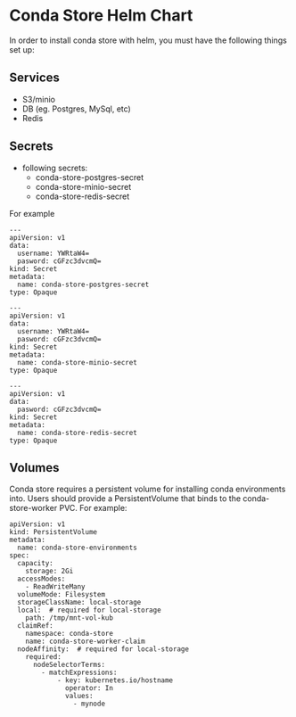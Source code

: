 # Conda Store Helm Chart

In order to install conda store with helm, you must
have the following things set up:

## Services
* S3/minio
* DB (eg. Postgres, MySql, etc)
* Redis

## Secrets
* following secrets:
    * conda-store-postgres-secret
    * conda-store-minio-secret
    * conda-store-redis-secret

For example
```
---
apiVersion: v1
data:
  username: YWRtaW4=
  pasword: cGFzc3dvcmQ=
kind: Secret
metadata:
  name: conda-store-postgres-secret
type: Opaque

---
apiVersion: v1
data:
  username: YWRtaW4=
  pasword: cGFzc3dvcmQ=
kind: Secret
metadata:
  name: conda-store-minio-secret
type: Opaque

---
apiVersion: v1
data:
  pasword: cGFzc3dvcmQ=
kind: Secret
metadata:
  name: conda-store-redis-secret
type: Opaque
```

## Volumes

Conda store requires a persistent volume for installing conda environments into. Users should provide a PersistentVolume that binds to the conda-store-worker PVC. For example:

```
apiVersion: v1
kind: PersistentVolume
metadata:
  name: conda-store-environments
spec:
  capacity:
    storage: 2Gi
  accessModes:
    - ReadWriteMany
  volumeMode: Filesystem
  storageClassName: local-storage
  local:  # required for local-storage
    path: /tmp/mnt-vol-kub
  claimRef:
    namespace: conda-store
    name: conda-store-worker-claim
  nodeAffinity:  # required for local-storage
    required:
      nodeSelectorTerms:
        - matchExpressions:
            - key: kubernetes.io/hostname
              operator: In
              values:
                - mynode
```